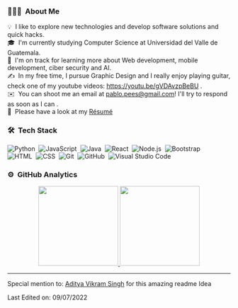 <!-- ## 👋 &nbsp;Hey there! I'm Pablo -->

### 👨🏻‍💻 &nbsp;About Me

💡 &nbsp;I like to explore new technologies and develop software solutions and quick hacks.\
🎓 &nbsp;I'm currently studying Computer Science at Universidad del Valle de Guatemala.\
🌱 &nbsp;I'm on track for learning more about Web development, mobile development, ciber security and AI.\
✍️ &nbsp;In my free time, I pursue Graphic Design and I really enjoy playing guitar, check one of my youtube videos: https://youtu.be/gVDAvzpBeBU .\
✉️ &nbsp;You can shoot me an email at pablo.pees@gmail.com! I'll try to respond as soon as I can .\
📄 &nbsp;Please have a look at my [Résumé](http://www.pabloescobardev.click:5001/)


### 🛠 &nbsp;Tech Stack

![Python](https://img.shields.io/badge/-Python-05122A?style=flat&logo=python)&nbsp;
![JavaScript](https://img.shields.io/badge/-JavaScript-05122A?style=flat&logo=javascript)&nbsp;
![Java](https://img.shields.io/badge/-Java-05122A?style=flat&logo=Java&logoColor=FFA518)&nbsp;
![React](https://img.shields.io/badge/-React-05122A?style=flat&logo=react)&nbsp;
![Node.js](https://img.shields.io/badge/-Node.js-05122A?style=flat&logo=node.js)&nbsp;
![Bootstrap](https://img.shields.io/badge/-Bootstrap-05122A?style=flat&logo=bootstrap&logoColor=563D7C)\
![HTML](https://img.shields.io/badge/-HTML-05122A?style=flat&logo=HTML5)&nbsp;
![CSS](https://img.shields.io/badge/-CSS-05122A?style=flat&logo=CSS3&logoColor=1572B6)&nbsp;
![Git](https://img.shields.io/badge/-Git-05122A?style=flat&logo=git)&nbsp;
![GitHub](https://img.shields.io/badge/-GitHub-05122A?style=flat&logo=github)&nbsp;
![Visual Studio Code](https://img.shields.io/badge/-Visual%20Studio%20Code-05122A?style=flat&logo=visual-studio-code&logoColor=007ACC)&nbsp;

### ⚙️ &nbsp;GitHub Analytics

<p align="center">
<a href="https://github.com/esc20936">
  <img height="180em" src="https://github-readme-stats-eight-theta.vercel.app/api?username=esc20936&show_icons=true&theme=algolia&include_all_commits=true&count_private=true"/>
  <img height="180em" src="https://github-readme-stats-eight-theta.vercel.app/api/top-langs/?username=esc20936&layout=compact&langs_count=8&theme=algolia"/>
</a>
</p>


-----
Special mention to: [Aditya Vikram Singh](https://github.com/AVS1508) for this amazing readme Idea

Last Edited on: 09/07/2022
